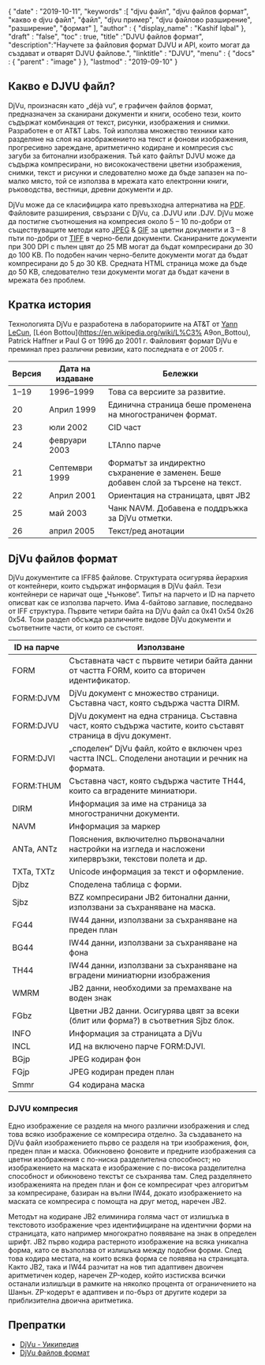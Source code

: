 {
  "date" : "2019-10-11",
  "keywords" :[ "djvu файл", "djvu файлов формат", "какво е djvu файл", "файл", "djvu пример", "djvu файлово разширение", "разширение", "формат" ],
  "author" : {
    "display_name" : "Kashif Iqbal"
},
  "draft" : "false",
  "toc" : true,
  "title" :"DJVU файлов формат",
  "description":"Научете за файловия формат DJVU и API, които могат да създават и отварят DJVU файлове.",
  "linktitle" : "DJVU",
  "menu" : {
    "docs" : {
      "parent" : "image"
}
},
  "lastmod" : "2019-09-10"
}

## Какво е DJVU файл?

DjVu, произнасян като „déjà vu“, е графичен файлов формат, предназначен за сканирани документи и книги, особено тези, които съдържат комбинация от текст, рисунки, изображения и снимки. Разработен е от AT&T Labs. Той използва множество техники като разделяне на слоя на изображението на текст и фонови изображения, прогресивно зареждане, аритметично кодиране и компресия със загуби за битонални изображения. Тъй като файлът DJVU може да съдържа компресирани, но висококачествени цветни изображения, снимки, текст и рисунки и следователно може да бъде запазен на по-малко място, той се използва в мрежата като електронни книги, ръководства, вестници, древни документи и др.

DjVu може да се класифицира като превъзходна алтернатива на [PDF](/bg/pdf/). Файловите разширения, свързани с DjVu, са .DJVU или .DJV. DjVu може да постигне съотношения на компресия около 5 – 10 по-добри от съществуващите методи като [JPEG](/bg/image/jpeg/) & [GIF](/bg/image/gif/) за цветни документи и 3 – 8 пъти по-добри от [TIFF]( /image/tiff/) в черно-бели документи. Сканираните документи при 300 DPI с пълен цвят до 25 MB могат да бъдат компресирани до 30 до 100 KB. По подобен начин черно-белите документи могат да бъдат компресирани до 5 до 30 KB. Средната HTML страница може да бъде до 50 KB, следователно тези документи могат да бъдат качени в мрежата без проблем.

## Кратка история ##

Технологията DjVu е разработена в лабораториите на AT&T от [Yann LeCun](https://en.wikipedia.org/wiki/Yann_LeCun), [Léon Bottou](https://en.wikipedia.org/wiki/L%C3% A9on_Bottou), Patrick Haffner и Paul G от 1996 до 2001 г. Файловият формат DjVu е преминал през различни ревизии, като последната е от 2005 г.


|Версия|Дата на издаване|Бележки
---|---|---|
|1–19|1996–1999|Това са версиите за развитие.
|20|Април 1999|Единична страница беше променена на многостраничен формат.
|23|юли 2002|CID част
|24|февруари 2003|LTAnno парче
|21|Септември 1999|Форматът за индиректно съхранение е заменен. Беше добавен слой за търсене на текст.
|22|Април 2001|Ориентация на страницата, цвят JB2
|25|май 2003|Чанк NAVM. Добавена е поддръжка за DjVu отметки.
|26|април 2005|Текст/ред анотации

## DjVu файлов формат ##

DjVu документите са IFF85 файлове. Структурата осигурява йерархия от контейнери, които съдържат информация в DjVu файл. Тези контейнери се наричат още „Чънкове“. Типът на парчето и ID на парчето описват как се използва парчето. Има 4-байтово заглавие, последвано от IFF структура. Първите четири байта на DjVu файл са 0x41 0x54 0x26 0x54. Този раздел обсъжда различните видове DjVu документи и съответните части, от които се състоят.


| ID на парче | Използване
---|---|
|FORM|Съставната част с първите четири байта данни от частта FORM, които са вторичен идентификатор.
|FORM:DJVM|DjVu документ с множество страници. Съставна част, която съдържа частта DIRM.
|FORM:DJVU|DjVu документ на една страница. Съставна част, която съдържа частите, които съставят страница в djvu документ.
|FORM:DJVI|„споделен“ DjVu файл, който е включен чрез частта INCL. Споделени анотации и речник на формата.
|FORM:THUM|Съставна част, която съдържа частите TH44, които са вградените миниатюри.
|DIRM|Информация за име на страница за многостранични документи.
|NAVM|Информация за маркер
|ANTa, ANTz|Пояснения, включително първоначални настройки на изгледа и насложени хипервръзки, текстови полета и др.
|TXTa, TXTz|Unicode информация за текст и оформление.
|Djbz|Споделена таблица с форми.
|Sjbz|BZZ компресирани JB2 битонални данни, използвани за съхраняване на маска.
|FG44|IW44 данни, използвани за съхраняване на преден план
|BG44|IW44 данни, използвани за съхраняване на фона
|TH44|IW44 данни, използвани за съхраняване на вградени миниатюрни изображения
|WMRM|JB2 данни, необходими за премахване на воден знак
|FGbz|Цветни JB2 данни. Осигурява цвят за всеки (блит или форма?) в съответния Sjbz блок.
|INFO|Информация за страницата a DjVu
|INCL|ИД на включено парче FORM:DJVI.
|BGjp|JPEG кодиран фон
|FGjp|JPEG кодиран преден план
|Smmr|G4 кодирана маска

### DJVU компресия

Едно изображение се разделя на много различни изображения и след това всяко изображение се компресира отделно. За създаването на DjVu файл изображението първо се разделя на три изображения, фон, преден план и маска. Обикновено фоновите и предните изображения са цветни изображения с по-ниска разделителна способност; но изображението на маската е изображение с по-висока разделителна способност и обикновено текстът се съхранява там. След разделянето изображенията на преден план и фон се компресират чрез алгоритъм за компресиране, базиран на вълни IW44, докато изображението на маската се компресира с помощта на друг метод, наречен JB2.

Методът на кодиране JB2 елиминира голяма част от излишъка в текстовото изображение чрез идентифициране на идентични форми на страницата, като например многократно появяване на знак в определен шрифт. JB2 първо кодира растерното изображение на всяка уникална форма, като се възползва от излишъка между подобни форми. След това кодира местата, на които всяка форма се появява на страницата. Както JB2, така и IW44 разчитат на нов тип адаптивен двоичен аритметичен кодер, наречен ZP-кодер, който изстисква всички останали излишъци в рамките на няколко процента от ограничението на Шанън. ZP-кодерът е адаптивен и по-бърз от другите кодери за приблизителна двоична аритметика.

## Препратки ##

* [DjVu - Уикипедия](https://en.wikipedia.org/wiki/DjVu)
* [DjVu файлов формат](https://www.cuminas.jp/docs/techinfo/DjVu3Spec.pdf)

